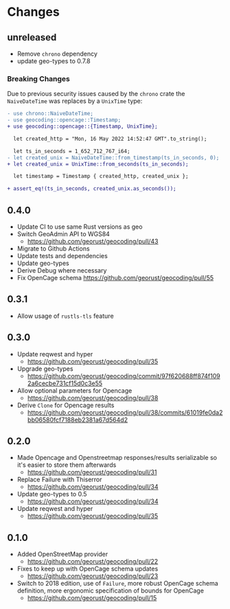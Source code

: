 # Changes

## unreleased

- Remove `chrono` dependency
- update geo-types to 0.7.8

### Breaking Changes

Due to previous security issues caused by the `chrono` crate
the `NaiveDateTime` was replaces by a `UnixTime` type:

```diff
- use chrono::NaiveDateTime;
- use geocoding::opencage::Timestamp;
+ use geocoding::opencage::{Timestamp, UnixTime};

  let created_http = "Mon, 16 May 2022 14:52:47 GMT".to_string();

  let ts_in_seconds = 1_652_712_767_i64;
- let created_unix = NaiveDateTime::from_timestamp(ts_in_seconds, 0);
+ let created_unix = UnixTime::from_seconds(ts_in_seconds);

  let timestamp = Timestamp { created_http, created_unix };

+ assert_eq!(ts_in_seconds, created_unix.as_seconds());
```

## 0.4.0
- Update CI to use same Rust versions as geo
- Switch GeoAdmin API to WGS84
  - <https://github.com/georust/geocoding/pull/43>
- Migrate to Github Actions
- Update tests and dependencies
- Update geo-types
- Derive Debug where necessary
- Fix OpenCage schema <https://github.com/georust/geocoding/pull/55>

## 0.3.1

- Allow usage of `rustls-tls` feature

## 0.3.0

- Update reqwest and hyper
  - <https://github.com/georust/geocoding/pull/35>
- Upgrade geo-types
  - <https://github.com/georust/geocoding/commit/97f620688ff874f1092a6cecbe731cf15d0c3e55>
- Allow optional parameters for Opencage
  - <https://github.com/georust/geocoding/pull/38>
- Derive `Clone` for Opencage results
  - <https://github.com/georust/geocoding/pull/38/commits/61019fe0da2bb06580fcf7188eb2381a67d564d2>

## 0.2.0

- Made Opencage and Openstreetmap responses/results serializable so it's easier to store them afterwards
  - <https://github.com/georust/geocoding/pull/31>
- Replace Failure with Thiserror
    - <https://github.com/georust/geocoding/pull/34>
- Update geo-types to 0.5
    - <https://github.com/georust/geocoding/pull/34>
- Update reqwest and hyper
    - <https://github.com/georust/geocoding/pull/35>


## 0.1.0

- Added OpenStreetMap provider
  - <https://github.com/georust/geocoding/pull/22>
- Fixes to keep up with OpenCage schema updates
  - <https://github.com/georust/geocoding/pull/23>
- Switch to 2018 edition, use of `Failure`, more robust OpenCage schema definition, more ergonomic specification of bounds for OpenCage
  - https://github.com/georust/geocoding/pull/15
